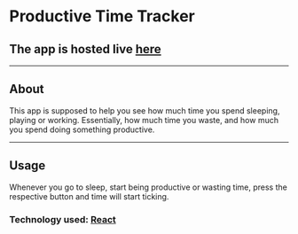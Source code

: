 # Productive Time Tracker

## The app is hosted live [here](https://productive-time-tracker.herokuapp.com/)

----
## About
This app is supposed to help you see how much time you spend sleeping, playing or working. Essentially, how much time you waste, and how much you spend doing something productive.

----
## Usage 
Whenever you go to sleep, start being productive or wasting time, press the respective button and time will start ticking.

### Technology used: [React](https://reactjs.org)